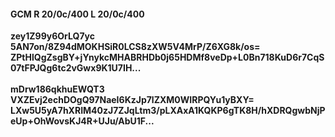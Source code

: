 #### GCM R 20/0c/400 L 20/0c/400
**zey1Z99y6OrLQ7yc**<br/>**5AN7on/8Z94dMOKHSiR0LCS8zXW5V4MrP/Z6XG8k/os=**<br/>**ZPtHlQgZsgBY+jYnykcMHABRHDb0j65HDMf8veDp+L0Bn718KuD6r7CqS07tFPJQg6tc2vGwx9K1U7IH...**<br/><br/>
**mDrw186qkhuEWQT3**<br/>**VXZEvj2echDOgQ97NaeI6KzJp7lZXM0WIRPQYu1yBXY=**<br/>**LXw5U5yA7hXRIM40zJ7ZJqLtm3/pLXAxA1KQKP6gTK8H/hXDRQgwbNjPeUp+OhWovsKJ4R+UJu/AbU1F...**